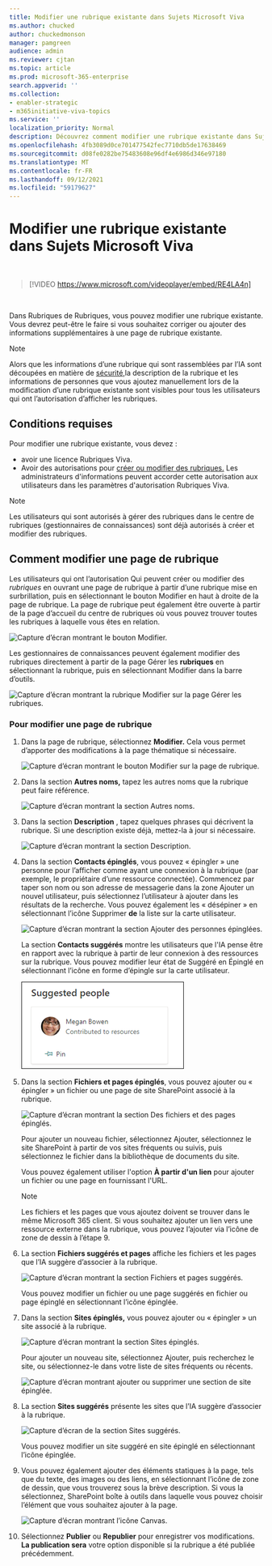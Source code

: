 ```yaml
---
title: Modifier une rubrique existante dans Sujets Microsoft Viva
ms.author: chucked
author: chuckedmonson
manager: pamgreen
audience: admin
ms.reviewer: cjtan
ms.topic: article
ms.prod: microsoft-365-enterprise
search.appverid: ''
ms.collection:
- enabler-strategic
- m365initiative-viva-topics
ms.service: ''
localization_priority: Normal
description: Découvrez comment modifier une rubrique existante dans Sujets Microsoft Viva.
ms.openlocfilehash: 4fb3089d0ce701477542fec7710db5de17638469
ms.sourcegitcommit: d08fe0282be75483608e96df4e6986d346e97180
ms.translationtype: MT
ms.contentlocale: fr-FR
ms.lasthandoff: 09/12/2021
ms.locfileid: "59179627"
---
```

# <a name="edit-an-existing-topic-in-microsoft-viva-topics"></a>Modifier une rubrique existante dans Sujets Microsoft Viva 

</br>

> [!VIDEO https://www.microsoft.com/videoplayer/embed/RE4LA4n]  

</br>

Dans Rubriques de Rubriques, vous pouvez modifier une rubrique existante. Vous devrez peut-être le faire si vous souhaitez corriger ou ajouter des informations supplémentaires à une page de rubrique existante. 

> [!Note] 
> Alors que les informations d’une rubrique qui sont rassemblées par l’IA sont découpées en matière de [sécurité,](topic-experiences-security-trimming.md)la description de la rubrique et les informations de personnes que vous ajoutez manuellement lors de la modification d’une rubrique existante sont visibles pour tous les utilisateurs qui ont l’autorisation d’afficher les rubriques. 

## <a name="requirements"></a>Conditions requises

Pour modifier une rubrique existante, vous devez :
- avoir une licence Rubriques Viva.
- Avoir des autorisations pour [créer ou modifier des rubriques.](./topic-experiences-user-permissions.md) Les administrateurs d'informations peuvent accorder cette autorisation aux utilisateurs dans les paramètres d'autorisation Rubriques Viva. 

> [!Note] 
> Les utilisateurs qui sont autorisés à gérer des rubriques dans le centre de rubriques (gestionnaires de connaissances) sont déjà autorisés à créer et modifier des rubriques.

## <a name="how-to-edit-a-topic-page"></a>Comment modifier une page de rubrique

Les utilisateurs qui ont l’autorisation Qui peuvent créer ou modifier des *rubriques* en ouvrant une  page de rubrique à partir d’une rubrique mise en surbrillation, puis en sélectionnant le bouton Modifier en haut à droite de la page de rubrique. La page de rubrique peut également être ouverte à partir de la page d’accueil du centre de rubriques où vous pouvez trouver toutes les rubriques à laquelle vous êtes en relation.

   ![Capture d’écran montrant le bouton Modifier.](../media/knowledge-management/edit-button.png) </br> 

Les gestionnaires de connaissances peuvent également modifier des rubriques directement à partir  de la page Gérer les **rubriques** en sélectionnant la rubrique, puis en sélectionnant Modifier dans la barre d’outils.

   ![Capture d’écran montrant la rubrique Modifier sur la page Gérer les rubriques.](../media/knowledge-management/manage-topics-edit.png)

### <a name="to-edit-a-topic-page"></a>Pour modifier une page de rubrique

1. Dans la page de rubrique, sélectionnez **Modifier.** Cela vous permet d’apporter des modifications à la page thématique si nécessaire.

   ![Capture d’écran montrant le bouton Modifier sur la page de rubrique.](../media/knowledge-management/topic-page-edit.png)  


2. Dans la section **Autres noms,** tapez les autres noms que la rubrique peut faire référence. 

    ![Capture d’écran montrant la section Autres noms.](../media/knowledge-management/alt-names.png)

3. Dans la section **Description** , tapez quelques phrases qui décrivent la rubrique. Si une description existe déjà, mettez-la à jour si nécessaire.

    ![Capture d’écran montrant la section Description.](../media/knowledge-management/description.png)</br>

4. Dans la section **Contacts épinglés**, vous pouvez « épingler » une personne pour l’afficher comme ayant une connexion à la rubrique (par exemple, le propriétaire d’une ressource connectée). Commencez par taper son nom ou  son adresse de messagerie dans la zone Ajouter un nouvel utilisateur, puis sélectionnez l’utilisateur à ajouter dans les résultats de la recherche. Vous pouvez également les « désépiner » en sélectionnant l’icône Supprimer **de** la liste sur la carte utilisateur.
 
    ![Capture d’écran montrant la section Ajouter des personnes épinglées.](../media/knowledge-management/pinned-people.png)</br>

    La section **Contacts suggérés** montre les utilisateurs que l'IA pense être en rapport avec la rubrique à partir de leur connexion à des ressources sur la rubrique. Vous pouvez modifier leur état de Suggéré en Épinglé en sélectionnant l’icône en forme d’épingle sur la carte utilisateur.

   ![Capture d’écran montrant l’épinglage de personnes suggérées.](../media/knowledge-management/suggested-people.png)

5. Dans la section **Fichiers et pages épinglés**, vous pouvez ajouter ou « épingler » un fichier ou une page de site SharePoint associé à la rubrique.

   ![Capture d’écran montrant la section Des fichiers et des pages épinglés.](../media/knowledge-management/pinned-files-and-pages.png)
 
    Pour ajouter un nouveau fichier, sélectionnez Ajouter, sélectionnez le site SharePoint à partir de vos sites fréquents ou suivis, puis sélectionnez le fichier dans la bibliothèque de documents du site.

    Vous pouvez également utiliser l'option **À partir d'un lien** pour ajouter un fichier ou une page en fournissant l'URL. 

   > [!Note] 
   > Les fichiers et les pages que vous ajoutez doivent se trouver dans le même Microsoft 365 client. Si vous souhaitez ajouter un lien vers une ressource externe dans la rubrique, vous pouvez l’ajouter via l’icône de zone de dessin à l’étape 9.

6. La section **Fichiers suggérés et pages** affiche les fichiers et les pages que l’IA suggère d’associer à la rubrique.

   ![Capture d’écran montrant la section Fichiers et pages suggérés.](../media/knowledge-management/suggested-files-and-pages.png)

    Vous pouvez modifier un fichier ou une page suggérés en fichier ou page épinglé en sélectionnant l’icône épinglée.

7.  Dans la section **Sites épinglés,** vous pouvez ajouter ou « épingler » un site associé à la rubrique. 

    ![Capture d’écran montrant la section Sites épinglés.](../media/knowledge-management/pinned-sites-section.png)

    Pour ajouter un nouveau  site, sélectionnez Ajouter, puis recherchez le site, ou sélectionnez-le dans votre liste de sites fréquents ou récents.
    
    ![Capture d’écran montrant ajouter ou supprimer une section de site épinglée.](../media/knowledge-management/add-or-remove-pinned-sites.png)

8. La section **Sites suggérés** présente les sites que l’IA suggère d’associer à la rubrique. 

   ![Capture d’écran de la section Sites suggérés.](../media/knowledge-management/suggested-sites-section.png)  

    Vous pouvez modifier un site suggéré en site épinglé en sélectionnant l’icône épinglée.

9. Vous pouvez également ajouter des éléments statiques à la page, tels que du texte, des images ou des liens, en sélectionnant l’icône de zone de dessin, que vous trouverez sous la brève description. Si vous la sélectionnez, SharePoint boîte à outils dans laquelle vous pouvez choisir l’élément que vous souhaitez ajouter à la page.

   ![Capture d’écran montrant l’icône Canvas.](../media/knowledge-management/webpart-library.png)

10. Sélectionnez **Publier** ou **Republier** pour enregistrer vos modifications. **La publication sera** votre option disponible si la rubrique a été publiée précédemment.





